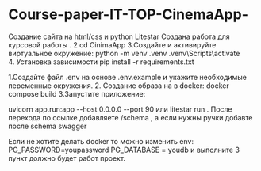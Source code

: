 # Course-paper-IT-TOP-CinemaApp-
Создание сайта на html/css и python Litestar
Создана работа для  курсовой работы .
2 cd CinimaApp
3.Создайте и активируйте виртуальное окружение:
python -m venv .venv
.venv\Scripts\activate   
4. Установка зависимости 
pip install -r requirements.txt



1.Создайте файл .env на основе .env.example и укажите необходимые переменные окружения.
2. Создание образа на в docker:
docker compose build
3.Запустите приложение:

uvicorn app.run:app --host 0.0.0.0 --port 90
или litestar run .
После перехода по ссылке добавляете /schema , а  если нужны ручки добавте после schema swagger

Если не хотите делать docker то можно изменить env:
PG_PASSWORD=youpassword
PG_DATABASE = youdb 
и выполните 3 пункт должно будет работ проект.   